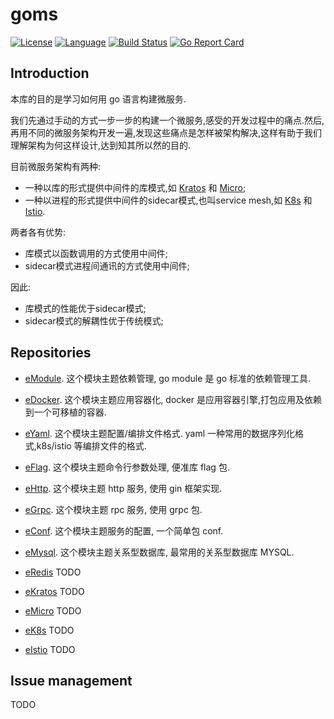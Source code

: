 # goms  

[![License](http://img.shields.io/badge/license-mit-blue.svg?style=flat-square)](https://raw.githubusercontent.com/labstack/echo/master/LICENSE) [![Language](https://img.shields.io/badge/language-go-blue.svg)](https://golang.org/) [![Build Status](http://img.shields.io/travis/fuwensun/goms.svg?style=flat-square)](https://travis-ci.org/fuwensun/goms) [![Go Report Card](https://goreportcard.com/badge/github.com/fuwensun/goms)](https://goreportcard.com/report/github.com/fuwensun/goms)

## Introduction

本库的目的是学习如何用 go 语言构建微服务.

我们先通过手动的方式一步一步的构建一个微服务,感受的开发过程中的痛点.然后,再用不同的微服务架构开发一遍,发现这些痛点是怎样被架构解决,这样有助于我们理解架构为何这样设计,达到知其所以然的目的.

目前微服务架构有两种:
- 一种以库的形式提供中间件的库模式,如 [Kratos][15] 和 [Micro][16];
- 一种以进程的形式提供中间件的sidecar模式,也叫service mesh,如 [K8s][17] 和 [Istio][18].

两者各有优势:
- 库模式以函数调用的方式使用中间件;
- sidecar模式进程间通讯的方式使用中间件;

因此:
- 库模式的性能优于sidecar模式;
- sidecar模式的解耦性优于传统模式;

[15]:https://github.com/bilibili/kratos
[16]:https://github.com/micro/micro
[17]:https://github.com/kubernetes/kubernetes
[18]:https://github.com/istio/istio

## Repositories

- [eModule][21]. 这个模块主题依赖管理, go module 是 go 标准的依赖管理工具.

- [eDocker][22]. 这个模块主题应用容器化, docker 是应用容器引擎,打包应用及依赖到一个可移植的容器.

- [eYaml][23]. 这个模块主题配置/编排文件格式. yaml 一种常用的数据序列化格式,k8s/istio 等编排文件的格式.

- [eFlag][24]. 这个模块主题命令行参数处理, 便准库 flag 包.

- [eHttp][25]. 这个模块主题 http 服务, 使用 gin 框架实现.
- [eGrpc][26]. 这个模块主题 rpc 服务, 使用 grpc 包.
- [eConf][27]. 这个模块主题服务的配置, 一个简单包 conf.
- [eMysql][28]. 这个模块主题关系型数据库, 最常用的关系型数据库 MYSQL.
- [eRedis][29] TODO
- [eKratos][30] TODO
- [eMicro][31] TODO
- [eK8s][32] TODO
- [eIstio][33] TODO

[21]:https://github.com/fuwensun/goms/tree/master/eModule
[22]:https://github.com/fuwensun/goms/tree/master/eDocker
[23]:https://github.com/fuwensun/goms/tree/master/eYaml
[24]:https://github.com/fuwensun/goms/tree/master/eFlag
[25]:https://github.com/fuwensun/goms/tree/master/eHttp
[26]:https://github.com/fuwensun/goms/tree/master/eGrpc
[27]:https://github.com/fuwensun/goms/tree/master/eConf
[28]:https://github.com/fuwensun/goms/tree/master/eMysql
[29]:https://github.com/fuwensun/goms/tree/master
[30]:https://github.com/fuwensun/goms/tree/master
[31]:https://github.com/fuwensun/goms/tree/master
[32]:https://github.com/fuwensun/goms/tree/master
[33]:https://github.com/fuwensun/goms/tree/master

## Issue management

TODO